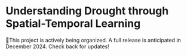 # Understanding Drought through Spatial-Temporal Learning

🚧This project is actively being organized. A full release is anticipated in December 2024. Check back for updates!
